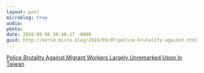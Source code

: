 ```yaml
---
layout: post
microblog: true
audio: 
photo: 
date: 2018-09-06 20:48:17 -0800
guid: http://kerim.micro.blog/2018/09/07/police-brutality-against.html
---
```

[Police Brutality Against Migrant Workers Largely Unremarked Upon In Taiwan](https://newbloommag.net/2018/09/06/migrant-workers-police-brutality/)
